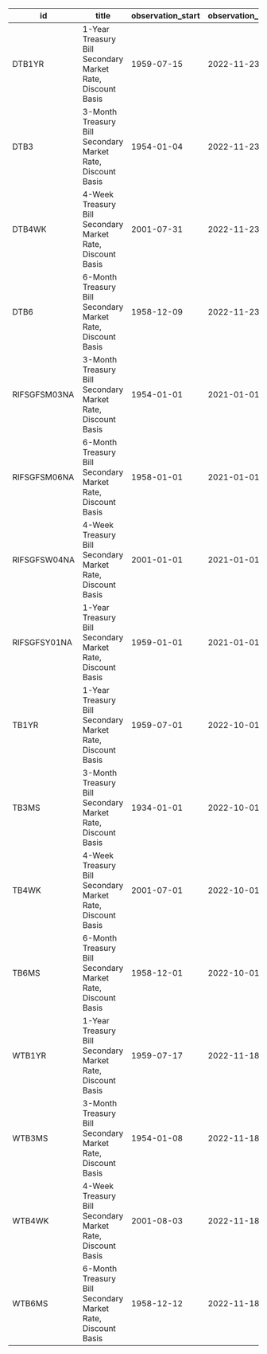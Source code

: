 | id           | title                                                       | observation_start   | observation_end   |
|--------------|-------------------------------------------------------------|---------------------|-------------------|
| DTB1YR       | 1-Year Treasury Bill Secondary Market Rate, Discount Basis  | 1959-07-15          | 2022-11-23        |
| DTB3         | 3-Month Treasury Bill Secondary Market Rate, Discount Basis | 1954-01-04          | 2022-11-23        |
| DTB4WK       | 4-Week Treasury Bill Secondary Market Rate, Discount Basis  | 2001-07-31          | 2022-11-23        |
| DTB6         | 6-Month Treasury Bill Secondary Market Rate, Discount Basis | 1958-12-09          | 2022-11-23        |
| RIFSGFSM03NA | 3-Month Treasury Bill Secondary Market Rate, Discount Basis | 1954-01-01          | 2021-01-01        |
| RIFSGFSM06NA | 6-Month Treasury Bill Secondary Market Rate, Discount Basis | 1958-01-01          | 2021-01-01        |
| RIFSGFSW04NA | 4-Week Treasury Bill Secondary Market Rate, Discount Basis  | 2001-01-01          | 2021-01-01        |
| RIFSGFSY01NA | 1-Year Treasury Bill Secondary Market Rate, Discount Basis  | 1959-01-01          | 2021-01-01        |
| TB1YR        | 1-Year Treasury Bill Secondary Market Rate, Discount Basis  | 1959-07-01          | 2022-10-01        |
| TB3MS        | 3-Month Treasury Bill Secondary Market Rate, Discount Basis | 1934-01-01          | 2022-10-01        |
| TB4WK        | 4-Week Treasury Bill Secondary Market Rate, Discount Basis  | 2001-07-01          | 2022-10-01        |
| TB6MS        | 6-Month Treasury Bill Secondary Market Rate, Discount Basis | 1958-12-01          | 2022-10-01        |
| WTB1YR       | 1-Year Treasury Bill Secondary Market Rate, Discount Basis  | 1959-07-17          | 2022-11-18        |
| WTB3MS       | 3-Month Treasury Bill Secondary Market Rate, Discount Basis | 1954-01-08          | 2022-11-18        |
| WTB4WK       | 4-Week Treasury Bill Secondary Market Rate, Discount Basis  | 2001-08-03          | 2022-11-18        |
| WTB6MS       | 6-Month Treasury Bill Secondary Market Rate, Discount Basis | 1958-12-12          | 2022-11-18        |